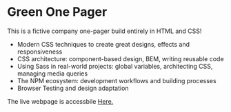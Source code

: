 # Green One Pager

This is a fictive company one-pager build entirely in HTML and CSS!

- Modern CSS techniques to create great designs, effects and responsiveness 
- CSS architecture: component-based design, BEM, writing reusable code
- Using Sass in real-world projects: global variables, architecting CSS, managing media queries
- The NPM ecosystem: development workflows and building processes
- Browser Testing and design adaptation 


The live webpage is accessbile [Here.](https://bamby-green.netlify.com/)

